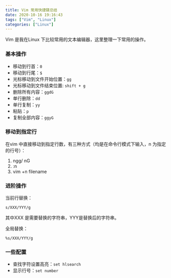 ```yaml
---
title: Vim 常用快捷键总结
date: 2020-10-16 19:16:43
tags: ["Vim", "Linux"]
categories: ["Linux"]
---
```


Vim 是我在Linux 下比较常用的文本编辑器，这里整理一下常用的操作。

### 基本操作
* 移动到行首：`0`
* 移动到行尾：`$`
* 光标移动到文件开始位置：`gg`
* 光标移动到文件结束位置: `shift + g`
* 删除所有内容：`ggdG`
* 单行删除：`dd`
* 单行复制：`yy`
* 粘贴：`p`
* 复制全部内容：`ggyG`

### 移动到指定行
在vim 中直接移动到指定行数，有三种方式（均是在命令行模式下输入，n 为指定的行号）：
1. ngg/ nG
2. :n
3. vim +n filename

### 进阶操作

当前行替换：
```
s/XXX/YYY/g
```
其中XXX 是需要替换的字符串，YYY是替换后的字符串。

全局替换：
```
%s/XXX/YYY/g
```

### 一些配置
* 查找字符设置高亮：`set hlsearch`
* 显示行号：`set number`